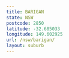 ```yaml
---
title: BARIGAN
state: NSW
postcode: 2850
latitude: -32.685033
longitude: 149.602925
url: /nsw/barigan/
layout: suburb
---
```

